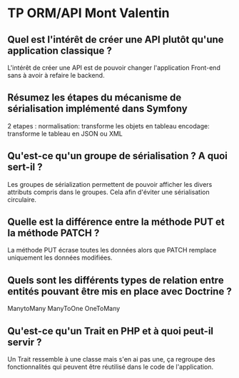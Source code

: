 # TP ORM/API Mont Valentin

## Quel est l'intérêt de créer une API plutôt qu'une application classique ?

L'intérêt de créer une API est de pouvoir changer l'application Front-end sans à avoir à refaire le backend.

## Résumez les étapes du mécanisme de sérialisation implémenté dans Symfony

2 etapes : 
    normalisation: transforme les objets en tableau
    encodage:  transforme le tableau en JSON ou XML

## Qu'est-ce qu'un groupe de sérialisation ? A quoi sert-il ?

Les groupes de sérialization permettent de pouvoir afficher les divers attributs compris dans le groupes.
Cela afin d'éviter une sérialisation circulaire.

## Quelle est la différence entre la méthode PUT et la méthode PATCH ?

La méthode PUT écrase toutes les données alors que PATCH remplace uniquement les données modifiées.

## Quels sont les différents types de relation entre entités pouvant être mis en place avec Doctrine ?

ManytoMany
ManyToOne
OneToMany

## Qu'est-ce qu'un Trait en PHP et à quoi peut-il servir ?

Un Trait ressemble à une classe mais s'en ai pas une, ça regroupe des fonctionnalités qui peuvent être réutilisé dans le code de l'application.